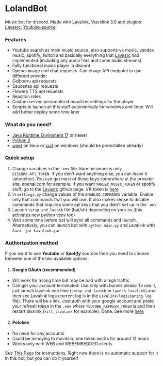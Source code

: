 # LolandBot

Music bot for discord. Made with [Lavalink](https://github.com/lavalink-devs/Lavalink), [Wavelink 3.0](https://github.com/PythonistaGuild/Wavelink) and plugins: [Lavasrc](https://github.com/topi314/LavaSrc), [Youtube-source](https://github.com/lavalink-devs/youtube-source)

### Features
- Youtube search as main music source, also supports vk music, yandex music, spotify, twitch and basically everything that [Lavasrc](https://github.com/topi314/LavaSrc) had implemented (including any audio files and some audio streams)
- Fully functional music player in discord
- Openai image and chat requests. Can chage API endpoint to use different provider
- Gelbooru api requests
- Saucenao api requests
- Flowery TTS api requests
- Reaction roles
- Custom server-personalized equalizer settings for the player
- Scripts to launch all this stuff automatically for windows and linux. Will add better deploy some time later

### What do you need?

- [Java Runtime Enviroment 17](https://www.oracle.com/java/technologies/downloads/) or newer
- [Python 3](https://www.python.org/)
- [wget](https://www.gnu.org/software/wget/) on linux or [curl](https://curl.se/) on windows (should be preinstalled already)

### Quick setup

1. Change variables in the `.env` file. Bare minimum is only `DISCORD_API_TOKEN`. If you don't want anything else, you can leave it untouched. You can get most of these keys somewhere at the provider site, openai.com for example. If you want `YANDEX_MUSIC_TOKEN` or spotify stuff, go to the [Lavasrc](https://github.com/topi314/LavaSrc) github page. VK token is [here](https://vkhost.github.io/)
2. In `settings.py` change values of the `ENABLED_COMMANDS` variable. Enable only that commands that you will use. It also makes sense to disable commands that requires some api keys that you didn't set up in the `.env`
3. Launch `setup_and_launch` file (bat/sh) depending on your os (this activates new python venv too)
4. Wait some time before bot will sync all commands and launch. Alternatively, you can launch bot with `python main.py` and Lavalink with `Java -jar Lavalink.jar`

### Authorization method

If you want to use **_Youtube_** or **_Spotify_** sources then you need to choose between one of the two available options:

1. #### Google OAuth (recommended)

- Will work for a long time but may be bad with a high traffic.
- Can get your account terminated! Use only with burner please
To use it, just launch lavalink one time (`setup_and_launch` or `launch_lavalink`) and then see Lavalink logs (current log is in the `Lavalink/logs/spring.log` file). There will be a link. Just auth with your google account and paste your refresh token in the `.env` where `YOUTUBE_REFRESH_TOKEN` is and then restart lavalink (`kill_lavalink` for example). Done.
See more [here](https://github.com/lavalink-devs/youtube-source?tab=readme-ov-file#using-oauth-tokens)

2. #### Potoken

- No need for any accounts
- Could be annoying to maintain, one token works for around 12 hours
- Works only with WEB and WEBEMBEDDED clients

See [This Page](https://github.com/lavalink-devs/youtube-source/?tab=readme-ov-file#using-a-potoken) for instructions. Right now there is no automatic support for it in this bot, but you can do it yourself